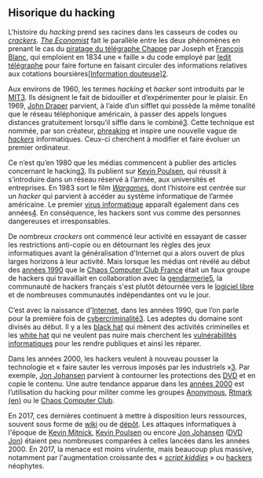 
## Hisorique du hacking

L'histoire du  _hacking_  prend ses racines dans les casseurs de codes ou  [_crackers_](https://fr.wikipedia.org/wiki/Cracker_(informatique) "Cracker (informatique)").  _[The Economist](https://fr.wikipedia.org/wiki/The_Economist "The Economist")_  fait le parallèle entre les deux phénomènes en prenant le cas du  [piratage du télégraphe Chappe](https://fr.wikipedia.org/wiki/Piratage_du_t%C3%A9l%C3%A9graphe_Chappe "Piratage du télégraphe Chappe")  par Joseph et  [François Blanc](https://fr.wikipedia.org/wiki/Fran%C3%A7ois_Blanc "François Blanc"), qui emploient en 1834 une  « faille »  du code employé par  [ledit télégraphe](https://fr.wikipedia.org/wiki/T%C3%A9l%C3%A9graphe_Chappe "Télégraphe Chappe")  pour faire fortune en faisant circuler des informations relatives aux cotations boursières[[Information douteuse]](https://fr.wikipedia.org/wiki/Wikip%C3%A9dia:V%C3%A9rifiabilit%C3%A9 "Wikipédia:Vérifiabilité")[2](https://fr.wikipedia.org/wiki/Hacking#cite_note-Standage2017-2).

Aux environs de 1960, les termes  _hacking_  et  _hacker_  sont introduits par le  [MIT](https://fr.wikipedia.org/wiki/Massachusetts_Institute_of_Technology "Massachusetts Institute of Technology")[3](https://fr.wikipedia.org/wiki/Hacking#cite_note-:0-3). Ils désignent le fait de bidouiller et d’expérimenter pour le plaisir. En 1969,  [John Draper](https://fr.wikipedia.org/wiki/John_Draper "John Draper")  parvient, à l’aide d’un sifflet qui possède la même tonalité que le réseau téléphonique américain, à passer des appels longues distances gratuitement lorsqu’il siffle dans le combiné[3](https://fr.wikipedia.org/wiki/Hacking#cite_note-:0-3). Cette technique est nommée, par son créateur,  [phreaking](https://fr.wikipedia.org/wiki/Phreaking "Phreaking")  et inspire une nouvelle vague de  [_hackers_](https://fr.wikipedia.org/wiki/Hacker_(programmation) "Hacker (programmation)")  informatiques. Ceux-ci cherchent à modifier et faire évoluer un premier ordinateur.

Ce n’est qu’en 1980 que les médias commencent à publier des articles concernant le hacking[3](https://fr.wikipedia.org/wiki/Hacking#cite_note-:0-3). Ils publient sur  [Kevin Poulsen](https://fr.wikipedia.org/wiki/Kevin_Poulsen "Kevin Poulsen"), qui réussit à s’introduire dans un réseau réservé à l’armée, aux universités et entreprises. En 1983 sort le film  _[Wargames](https://fr.wikipedia.org/wiki/Wargames_(film) "Wargames (film)")_, dont l’histoire est centrée sur un  _hacker_  qui parvient à accéder au système informatique de l’armée américaine. Le premier  [virus informatique](https://fr.wikipedia.org/wiki/Virus_informatique "Virus informatique")  apparaît également dans ces années[4](https://fr.wikipedia.org/wiki/Hacking#cite_note-4). En conséquence, les hackers sont vus comme des personnes dangereuses et irresponsables.

De nombreux  _crackers_  ont commencé leur activité en essayant de casser les restrictions anti-copie ou en détournant les règles des jeux informatiques avant la généralisation d'Internet qui a alors ouvert de plus larges horizons à leur activité. Mais lorsque les médias ont révélé au début des  [années 1990](https://fr.wikipedia.org/wiki/Ann%C3%A9es_1990 "Années 1990")  que le  [Chaos Computer Club France](https://fr.wikipedia.org/wiki/Chaos_Computer_Club_France "Chaos Computer Club France")  était un faux groupe de hackers qui travaillait en collaboration avec la  [gendarmerie](https://fr.wikipedia.org/wiki/Gendarmerie "Gendarmerie")[5](https://fr.wikipedia.org/wiki/Hacking#cite_note-5), la communauté de hackers français s'est plutôt détournée vers le  [logiciel libre](https://fr.wikipedia.org/wiki/Logiciel_libre "Logiciel libre")  et de nombreuses communautés indépendantes ont vu le jour.

C’est avec la naissance d'[Internet](https://fr.wikipedia.org/wiki/Internet "Internet"), dans les années 1990, que l’on parle pour la première fois de  [cybercriminalité](https://fr.wikipedia.org/wiki/Cybercrime "Cybercrime")[3](https://fr.wikipedia.org/wiki/Hacking#cite_note-:0-3). Les adeptes du domaine sont divisés au début. Il y a les  [black hat](https://fr.wikipedia.org/wiki/Black_hat "Black hat")  qui mènent des activités criminelles et les  [white hat](https://fr.wikipedia.org/wiki/White_hat "White hat")  qui ne veulent pas nuire mais cherchent les  [vulnérabilités informatiques](https://fr.wikipedia.org/wiki/Vuln%C3%A9rabilit%C3%A9_(informatique) "Vulnérabilité (informatique)")  pour les rendre publiques et ainsi les réparer.

Dans les années 2000, les hackers veulent à nouveau pousser la technologie et  « faire sauter les verrous imposés par les industriels »[3](https://fr.wikipedia.org/wiki/Hacking#cite_note-:0-3). Par exemple,  [Jon Johansen](https://fr.wikipedia.org/wiki/Jon_Lech_Johansen "Jon Lech Johansen")  parvient à contourner les protections des  [DVD](https://fr.wikipedia.org/wiki/DVD "DVD")  et en copie le contenu. Une autre tendance apparue dans les  [années 2000](https://fr.wikipedia.org/wiki/Ann%C3%A9es_2000 "Années 2000")  est l’utilisation du hacking pour militer comme les groupes  [Anonymous](https://fr.wikipedia.org/wiki/Anonymous_(collectif) "Anonymous (collectif)"),  [Rtmark](https://fr.wikipedia.org/w/index.php?title=Rtmark&action=edit&redlink=1 "Rtmark (page inexistante)") [(en)](https://en.wikipedia.org/wiki/Rtmark "en:Rtmark")  ou le  [Chaos Computer Club](https://fr.wikipedia.org/wiki/Chaos_Computer_Club "Chaos Computer Club").

En 2017, ces dernières continuent à mettre à disposition leurs ressources, souvent sous forme de  [wiki](https://fr.wikipedia.org/wiki/Wiki "Wiki")  ou de  [dépôt](https://fr.wikipedia.org/wiki/D%C3%A9p%C3%B4t_(informatique) "Dépôt (informatique)"). Les attaques informatiques à l'époque de  [Kevin Mitnick](https://fr.wikipedia.org/wiki/Kevin_Mitnick "Kevin Mitnick"),  [Kevin Poulsen](https://fr.wikipedia.org/wiki/Kevin_Poulsen "Kevin Poulsen")  ou encore  [Jon Johansen](https://fr.wikipedia.org/wiki/Jon_Johansen "Jon Johansen")  ([DVD Jon](https://fr.wikipedia.org/wiki/DVD_Jon "DVD Jon")) étaient peu nombreuses comparées à celles lancées dans les années 2000. En 2017, la menace est moins virulente, mais beaucoup plus massive, notamment par l'augmentation croissante des « _[script kiddies](https://fr.wikipedia.org/wiki/Script_kiddie "Script kiddie")_ » ou  [hackers](https://fr.wikipedia.org/wiki/Hacker_(s%C3%A9curit%C3%A9_informatique) "Hacker (sécurité informatique)")  néophytes.
